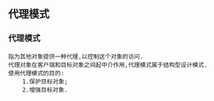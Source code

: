## 代理模式

### 代理模式
    指为其他对象提供一种代理,以控制这个对象的访问.
    代理对象在客户端和目标对象之间起中介作用,代理模式属于结构型设计模式.
    使用代理模式的目的:
        1.保护目标对象;
        2.增强目标对象.


